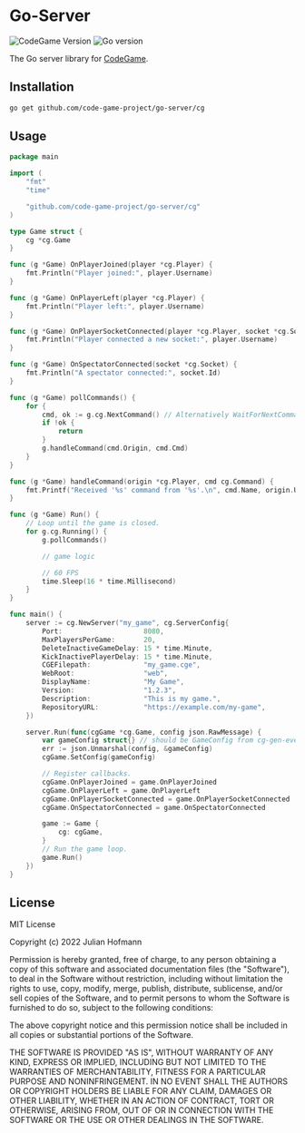 # Go-Server
![CodeGame Version](https://img.shields.io/badge/CodeGame-v0.8-orange)
![Go version](https://img.shields.io/github/go-mod/go-version/code-game-project/go-server)

The Go server library for [CodeGame](https://code-game.org).

## Installation

```sh
go get github.com/code-game-project/go-server/cg
```

## Usage

```go
package main

import (
	"fmt"
	"time"

	"github.com/code-game-project/go-server/cg"
)

type Game struct {
	cg *cg.Game
}

func (g *Game) OnPlayerJoined(player *cg.Player) {
	fmt.Println("Player joined:", player.Username)
}

func (g *Game) OnPlayerLeft(player *cg.Player) {
	fmt.Println("Player left:", player.Username)
}

func (g *Game) OnPlayerSocketConnected(player *cg.Player, socket *cg.Socket) {
	fmt.Println("Player connected a new socket:", player.Username)
}

func (g *Game) OnSpectatorConnected(socket *cg.Socket) {
	fmt.Println("A spectator connected:", socket.Id)
}

func (g *Game) pollCommands() {
	for {
		cmd, ok := g.cg.NextCommand() // Alternatively WaitForNextCommand()
		if !ok {
			return
		}
		g.handleCommand(cmd.Origin, cmd.Cmd)
	}
}

func (g *Game) handleCommand(origin *cg.Player, cmd cg.Command) {
	fmt.Printf("Received '%s' command from '%s'.\n", cmd.Name, origin.Username)
}

func (g *Game) Run() {
	// Loop until the game is closed.
	for g.cg.Running() {
		g.pollCommands()

		// game logic

		// 60 FPS
		time.Sleep(16 * time.Millisecond)
	}
}

func main() {
	server := cg.NewServer("my_game", cg.ServerConfig{
		Port:                    8080,
		MaxPlayersPerGame:       20,
		DeleteInactiveGameDelay: 15 * time.Minute,
		KickInactivePlayerDelay: 15 * time.Minute,
		CGEFilepath:             "my_game.cge",
		WebRoot:                 "web",
		DisplayName:             "My Game",
		Version:                 "1.2.3",
		Description:             "This is my game.",
		RepositoryURL:           "https://example.com/my-game",
	})

	server.Run(func(cgGame *cg.Game, config json.RawMessage) {
		var gameConfig struct{} // should be GameConfig from cg-gen-events.
		err := json.Unmarshal(config, &gameConfig)
		cgGame.SetConfig(gameConfig)

		// Register callbacks.
		cgGame.OnPlayerJoined = game.OnPlayerJoined
		cgGame.OnPlayerLeft = game.OnPlayerLeft
		cgGame.OnPlayerSocketConnected = game.OnPlayerSocketConnected
		cgGame.OnSpectatorConnected = game.OnSpectatorConnected

		game := Game {
			cg: cgGame,
		}
		// Run the game loop.
		game.Run()
	})
}
```

## License

MIT License

Copyright (c) 2022 Julian Hofmann

Permission is hereby granted, free of charge, to any person obtaining a copy
of this software and associated documentation files (the "Software"), to deal
in the Software without restriction, including without limitation the rights
to use, copy, modify, merge, publish, distribute, sublicense, and/or sell
copies of the Software, and to permit persons to whom the Software is
furnished to do so, subject to the following conditions:

The above copyright notice and this permission notice shall be included in all
copies or substantial portions of the Software.

THE SOFTWARE IS PROVIDED "AS IS", WITHOUT WARRANTY OF ANY KIND, EXPRESS OR
IMPLIED, INCLUDING BUT NOT LIMITED TO THE WARRANTIES OF MERCHANTABILITY,
FITNESS FOR A PARTICULAR PURPOSE AND NONINFRINGEMENT. IN NO EVENT SHALL THE
AUTHORS OR COPYRIGHT HOLDERS BE LIABLE FOR ANY CLAIM, DAMAGES OR OTHER
LIABILITY, WHETHER IN AN ACTION OF CONTRACT, TORT OR OTHERWISE, ARISING FROM,
OUT OF OR IN CONNECTION WITH THE SOFTWARE OR THE USE OR OTHER DEALINGS IN THE
SOFTWARE.
